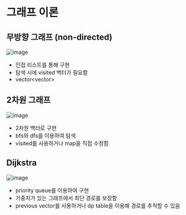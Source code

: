 # 그래프 이론

## 무방향 그래프 (non-directed)

![image](https://github.com/user-attachments/assets/71303f02-7879-44c6-92cb-3ea026addb0c)

- 인접 리스트를 통해 구현
- 탐색 시에 visited 백터가 필요함
- vector<vector<int>>

## 2차원 그래프

![image](https://github.com/user-attachments/assets/414ec2af-dde6-429f-ae17-fa6d7c5edd49)

- 2차원 백터로 구현
- bfs와 dfs를 이용하여 탐색
- visited를 사용하거나 map을 직접 수정함

## Dijkstra

![image](https://github.com/user-attachments/assets/07f8b2cc-b7f2-40e5-bce0-beff0f9e5b99)

- priority queue를 이용하여 구현
- 가중치가 있는 그래프에서 최단 경로를 보장함
- previous vector를 사용하거나 dp table을 이용해 경로를 추적할 수 있음
